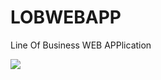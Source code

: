 LOBWEBAPP
=========

Line Of Business WEB APPlication

![](https://www.codeship.io/projects/df194520-5fc1-0131-549f-3a23184f235a/status)